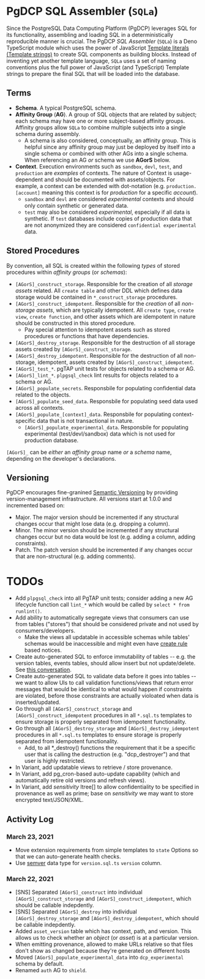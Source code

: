 # PgDCP SQL Assembler (`SQLa`)

Since the PostgreSQL Data Computing Platform (PgDCP) leverages SQL for its functionality, assembling and loading SQL in a deterministically reproducible manner is crucial. The PgDCP *SQL Assembler* (`SQLa`) is a Deno TypeScript module which uses the power of JavaScript [Template literals (Template strings)](https://developer.mozilla.org/en-US/docs/Web/JavaScript/Reference/Template_literals) to create SQL components as building blocks. Instead of inventing yet another template language, `SQLa` uses a set of naming conventions plus the full power of JavaScript (and TypeScript) Template strings to prepare the final SQL that will be loaded into the database.

## Terms

* **Schema**. A typical PostgreSQL schema.
* **Affinity Group** (**AG**). A group of SQL objects that are related by subject; each schema may have one or more subject-based affinity groups. Affinity groups allow `SQLa` to combine multiple subjects into a single schema during assembly. 
  * A schema is also considered, conceptually, an affinity group. This is helpful since any affinity group may just be deployed by itself into a single schema or combined with other AGs into a single schema. When referencing an AG *or* schema we use **AGorS** below.
* **Context**. Execution environments such as `sandbox`, `devl`, `test`, and `production` are *examples* of contexts. The nature of Context is usage-dependent and should be documented with  assets/objects. For example, a context can be extended with dot-notation (e.g. `production.[account]` meaning this context is for *production* for a specific *account*).
  * `sandbox` and `devl` are considered *experimental* contexts and should only contain synthetic or generated data.
  * `test` may also be considered *experimental*, especially if all data is synthetic. If `test` databases include copies of production data that are not anonymized they are considered `confidential experimental` data.

## Stored Procedures

By convention, all SQL is created within the following *types* of stored procedures within *affinity groups* (or *schemas*):

* `[AGorS]_construct_storage`. Responsible for the creation of all *storage assets* related. All `create table` and other DDL which defines data storage would be contained in `*_construct_storage` procedures.
* `[AGorS]_construct_idempotent`. Responsible for the *creation* of all *non-storage assets*, which are typically idempotent. All `create type`, `create view`, `create function`, and other assets which are idempotent in nature should be constructed in this stored procedure. 
  * Pay special attention to idempotent assets such as stored procedures or functions that have dependencies.
* `[AGorS]_destroy_storage`. Responsible for the destruction of all storage assets created by `[AGorS]_construct_storage`.
* `[AGorS]_destroy_idempotent`. Responsible for the destruction of all non-storage, idempotent, assets created by `[AGorS]_construct_idempotent`.
* `[AGorS]_test_*`. pgTAP unit tests for objects related to a schema or AG.
* `[AGorS]_lint_*`. `plpgsql_check` lint results for objects related to a schema or AG.
* `[AGorS]_populate_secrets`. Responsbile for populating confidential data related to the objects.
* `[AGorS]_populate_seed_data`. Responsbile for populating seed data used across all contexts.
* `[AGorS]_populate_[context]_data`. Responsbile for populating context-specific data that is not transactional in nature.
  * `[AGorS]_populate_experimental_data`. Responsbile for populating experimental (test/devl/sandbox) data which is not used for production database.

`[AGorS]_` can be *either* an *affinity group* name _or_ a *schema* name, depending on the developer's declarations.

## Versioning

PgDCP encourages fine-granined [Semantic Versioning](https://semver.org/) by providing version-management infrastructure. All versions start at 1.0.0 and incremented based on:

* Major. The major version should be incremented if any structural changes occur that might lose data (e.g. dropping a column).
* Minor. The minor version should be incremented if any structural changes occur but no data would be lost (e.g. adding a column, adding constraints).
* Patch. The patch version should be incremented if any changes occur that are non-structural (e.g. adding comments).

# TODOs

* Add `plpgsql_check` into all PgTAP unit tests; consider adding a new AG lifecycle function call `lint_*` which would be called by `select * from runlint()`.
* Add ability to automatically segregate views that consumers can use from tables ("stores") that should be considered private and not used by consumers/developers.
  * Make the views all updatable in accessible schemas while tables' schemas would be inaccessible and might even have [create rule](https://www.postgresql.org/docs/13/sql-createrule.html) based notices.
* Create auto-generated SQL to enforce immutability of tables -- e.g. the version tables, events tables, should allow insert but not update/delete. See [this conversation](https://www.tek-tips.com/viewthread.cfm?qid=1116256).
* Create auto-generated SQL to validate data before it goes into tables -- we want to allow UIs to call validation functions/views that return error messages that would be identical to what would happen if constraints are violated, before those constraints are actually violoated when data is inserted/updated.
* Go through all `[AGorS]_construct_storage` and `[AGorS]_construct_idempotent` procedures in all `*.sql.ts` templates to ensure storage is properly separated from idempotent functionality.
* Go through all `[AGorS]_destroy_storage` and `[AGorS]_destroy_idempotent` procedures in all `*.sql.ts` templates to ensure storage is properly separated from idempotent functionality.
  * Add, to all *_destroy() functions the requirement that it be a specific user that is calling the destruction (e.g. "dcp_destroyer") and that user is highly restricted.
* In Variant, add updatable views to retrieve / store provenance.
* In Variant, add pg_cron-based auto-update capability (which and automatically retire old versions and refresh views).
* In Variant, add *sensitivity* ltree[] to allow confidentiality to be specified in provenance as well as prime; base on *sensitivity* we may want to store encrypted text/JSON/XML.

## Activity Log

### March 23, 2021

* Move extension requirements from simple templates to `state` Options so that we can auto-generate health checks.
* Use [semver](https://pgxn.org/dist/semver/doc/semver.html) data type for `version.sql.ts` `version` column.

### March 22, 2021
* [SNS] Separated `[AGorS]_construct` into individual `[AGorS]_construct_storage` and `[AGorS]_construct_idempotent`, which should be callable indepdently.
* [SNS] Separated `[AGorS]_destroy` into individual `[AGorS]_destroy_storage` and `[AGorS]_destroy_idempotent`, which should be callable indepdently.
* Added `asset_version` table which has context, path, and version. This allows us to check whether an *object* (or *asset*) is at a particular version.
* When emitting provenance, allowed to make URLs relative so that files don't show as changed because they're generated on different hosts
* Moved `[AGorS]_populate_experimental_data` into `dcp_experimental` schema by default.
* Renamed `auth` AG to `shield`.
